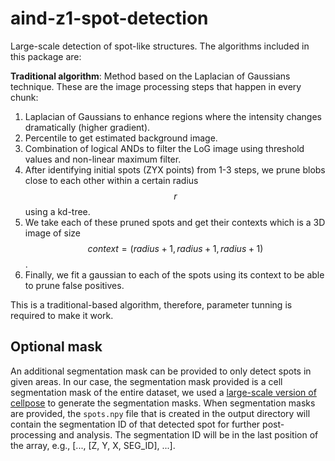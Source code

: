 # aind-z1-spot-detection

Large-scale detection of spot-like structures. The algorithms included in this package are:

**Traditional algorithm**: Method based on the Laplacian of Gaussians technique. These are the image processing steps that happen in every chunk:
1. Laplacian of Gaussians to enhance regions where the intensity changes dramatically (higher gradient).
2. Percentile to get estimated background image.
3. Combination of logical ANDs to filter the LoG image using threshold values and non-linear maximum filter.
4. After identifying initial spots (ZYX points) from 1-3 steps, we prune blobs close to each other within a certain radius $$r$$ using a kd-tree.
5. We take each of these pruned spots and get their contexts which is a 3D image of size $$context = (radius + 1, radius + 1, radius + 1)$$.
6. Finally, we fit a gaussian to each of the spots using its context to be able to prune false positives.

This is a traditional-based algorithm, therefore, parameter tunning is required to make it work.

## Optional mask
An additional segmentation mask can be provided to only detect spots in given areas. In our case, the segmentation mask provided is a cell segmentation mask of the entire dataset, we used a  [large-scale version of cellpose](https://github.com/AllenNeuralDynamics/aind-z1-cell-segmentation) to generate the segmentation masks.
When segmentation masks are provided, the `spots.npy` file that is created in the output directory will contain the segmentation ID of that detected spot for further post-processing and analysis. The segmentation ID will be in the last position of the array, e.g., [..., [Z, Y, X, SEG_ID], ...].